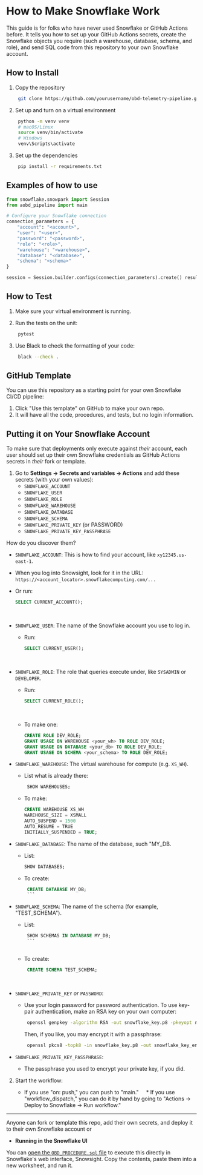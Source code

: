 # How to Make Snowflake Work

This guide is for folks who have never used Snowflake or GitHub Actions before. It tells you how to set up your GitHub Actions secrets, create the Snowflake objects you require (such a warehouse, database, schema, and role), and send SQL code from this repository to your own Snowflake account.


## How to Install

1. Copy the repository

   ```bash 
    git clone https://github.com/yourusername/obd-telemetry-pipeline.git cd obd-telemetry-pipeline 
    ```
2. Set up and turn on a virtual environment

   ```bash 
    python -m venv venv 
    # macOS/Linux 
    source venv/bin/activate 
    # Windows 
    venv\Scripts\activate 
    ```
3. Set up the dependencies

   ```bash 
    pip install -r requirements.txt 
    ```

## Examples of how to use

```python 
from snowflake.snowpark import Session
from aobd_pipeline import main

# Configure your Snowflake connection
connection_parameters = {
    "account": "<account>",
    "user": "<user>",
    "password": "<password>",
    "role": "<role>",
    "warehouse": "<warehouse>",
    "database": "<database>",
    "schema": "<schema>"
}

session = Session.builder.configs(connection_parameters).create() result = main(session) print(result)
```

## How to Test

1. Make sure your virtual environment is running.
2. Run the tests on the unit:

   ```bash 
    pytest 
    ```
3. Use Black to check the formatting of your code:

   ```bash 
    black --check . 
    ```

## GitHub Template

You can use this repository as a starting point for your own Snowflake 
CI/CD pipeline:

1. Click "Use this template" on GitHub to make your own repo.
2. It will have all the code, procedures, and tests, but no login information.




## Putting it on Your Snowflake Account

To make sure that deployments only execute against *their* account, each user should set up their own Snowflake credentials as GitHub Actions secrets in *their* fork or template.

1. Go to **Settings → Secrets and variables → Actions** and add these secrets (with your own values):
   - `SNOWFLAKE_ACCOUNT`
   - `SNOWFLAKE_USER`
   - `SNOWFLAKE_ROLE`
   - `SNOWFLAKE_WAREHOUSE`
   - `SNOWFLAKE_DATABASE`
   - `SNOWFLAKE_SCHEMA`
   - `SNOWFLAKE_PRIVATE_KEY` (or PASSWORD) 
    - `SNOWFLAKE_PRIVATE_KEY_PASSPHRASE`

How do you discover them?
* `SNOWFLAKE_ACCOUNT`: This is how to find your account, like `xy12345.us-east-1`.
* When you log into Snowsight, look for it in the URL: `https://<account_locator>.snowflakecomputing.com/...`     
* Or run:

    ```sql 
    SELECT CURRENT_ACCOUNT(); 
    ```
     
* `SNOWFLAKE_USER`: The name of the Snowflake account you use to log in.

     * Run:

        ```sql 
        SELECT CURRENT_USER(); 
        ```
     
* `SNOWFLAKE_ROLE`: The role that queries execute under, like `SYSADMIN` or `DEVELOPER`.

     * Run:

        ```sql 
        SELECT CURRENT_ROLE(); 
        ```
     
    * To make one:

        ```sql 
        CREATE ROLE DEV_ROLE; 
        GRANT USAGE ON WAREHOUSE <your_wh> TO ROLE DEV_ROLE; 
        GRANT USAGE ON DATABASE <your_db> TO ROLE DEV_ROLE; 
        GRANT USAGE ON SCHEMA <your_schema> TO ROLE DEV_ROLE; 
        ```

* `SNOWFLAKE_WAREHOUSE`: The virtual warehouse for compute (e.g. `XS_WH`).

     * List what is already there:

       ```sql 
        SHOW WAREHOUSES; 
        ``` 
    * To make:

        ```sql 
        CREATE WAREHOUSE XS_WH 
        WAREHOUSE_SIZE = XSMALL 
        AUTO_SUSPEND = 1500 
        AUTO_RESUME = TRUE 
        INITIALLY_SUSPENDED = TRUE; 
        ```
* `SNOWFLAKE_DATABASE`: The name of the database, such "MY_DB.

    * List:

        ```sql 
        SHOW DATABASES; 
        ``` 

    * To create:

       ```sql 
        CREATE DATABASE MY_DB; 
        ``` 

* `SNOWFLAKE_SCHEMA`: The name of the schema (for example, "TEST_SCHEMA").

     * List:

       ```sql 
        SHOW SCHEMAS IN DATABASE MY_DB; 
        ``` 
        
    * To create:

       ```sql 
        CREATE SCHEMA TEST_SCHEMA; 
        ```
         
* `SNOWFLAKE_PRIVATE_KEY` *or* `PASSWORD`:

     * Use your login password for password authentication. To use key-pair authentication, make an RSA key on your own computer:

       ```bash 
        openssl genpkey -algorithm RSA -out snowflake_key.p8 -pkeyopt rsa_keygen_bits:2048 
        ```

       Then, if you like, you may encrypt it with a passphrase:

       ```bash 
        openssl pkcs8 -topk8 -in snowflake_key.p8 -out snowflake_key_enc.p8 -v2 aes-256-cbc 
        ```

* `SNOWFLAKE_PRIVATE_KEY_PASSPHRASE`:

     * The passphrase you used to encrypt your private key, if you did.

2. Start the workflow:

   * If you use "on: push," you can push to "main." 
   * If you use "workflow_dispatch," you can do it by hand by going to "Actions → Deploy to Snowflake → Run workflow."

---

Anyone can fork or template this repo, add their own secrets, and deploy it to their own Snowflake account or

- **Running in the Snowflake UI**

You can [open the `OBD_PROCEDURE.sql` file](src/worksheetCode/OBD_PROCEDURE.sql) to execute this directly in Snowflake's web interface, Snowsight. Copy the contents, paste them into a new worksheet, and run it.




